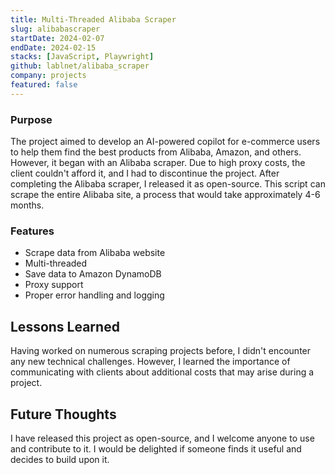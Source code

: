 ```yaml
---
title: Multi-Threaded Alibaba Scraper
slug: alibabascraper
startDate: 2024-02-07
endDate: 2024-02-15
stacks: [JavaScript, Playwright]
github: lablnet/alibaba_scraper
company: projects
featured: false
---
```


### Purpose
The project aimed to develop an AI-powered copilot for e-commerce users to help them find the best products from Alibaba, Amazon, and others. However, it began with an Alibaba scraper. Due to high proxy costs, the client couldn't afford it, and I had to discontinue the project. After completing the Alibaba scraper, I released it as open-source. This script can scrape the entire Alibaba site, a process that would take approximately 4-6 months.

### Features
- Scrape data from Alibaba website
- Multi-threaded
- Save data to Amazon DynamoDB
- Proxy support
- Proper error handling and logging

## Lessons Learned
Having worked on numerous scraping projects before, I didn't encounter any new technical challenges. However, I learned the importance of communicating with clients about additional costs that may arise during a project.

## Future Thoughts
I have released this project as open-source, and I welcome anyone to use and contribute to it. I would be delighted if someone finds it useful and decides to build upon it.

